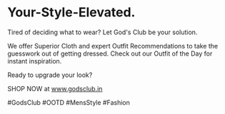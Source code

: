 # Your-Style-Elevated.

Tired of deciding what to wear? Let God's Club be your solution.

We offer Superior Cloth and expert Outfit Recommendations to take the guesswork out of getting dressed. Check out our Outfit of the Day for instant inspiration.

Ready to upgrade your look?

SHOP NOW at www.godsclub.in

#GodsClub #OOTD #MensStyle #Fashion

